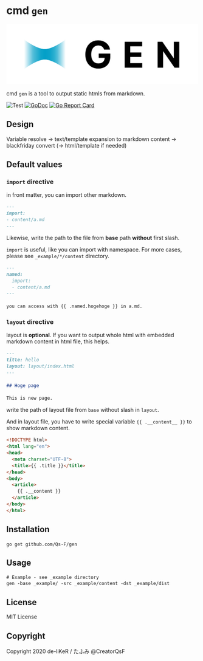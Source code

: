 # cmd `gen`

![Gen logo](.github/logo/logo-unified.svg)

cmd `gen` is a tool to output static htmls from markdown.

![Test](https://github.com/Qs-F/gen/workflows/test/badge.svg)
[![GoDoc](https://godoc.org/github.com/Qs-F/gen?status.svg)](https://godoc.org/github.com/Qs-F/gen)
[![Go Report Card](https://goreportcard.com/badge/github.com/Qs-F/gen)](https://goreportcard.com/report/github.com/Qs-F/gen)

## Design

Variable resolve -> text/template expansion to markdown content -> blackfriday convert (-> html/template if needed)

## Default values

### `import` directive

in front matter, you can import other markdown.

```markdown
---
import:
- content/a.md
---
```

Likewise, write the path to the file from **base** path **without** first slash.

`import` is useful, like you can import with namespace. For more cases, please see `_example/*/content` directory.

```markdown
---
named: 
  import:
  - content/a.md
---

you can access with {{ .named.hogehoge }} in a.md.
```

### `layout` directive

layout is **optional**. If you want to output whole html with embedded markdown content in html file, this helps.

```markdown
---
title: hello
layout: layout/index.html
---

## Hoge page

This is new page.
```

write the path of layout file from `base` without slash in `layout`.

And in layout file, you have to write special variable `{{ .__content__ }}` to show markdown content.

```html
<!DOCTYPE html>
<html lang="en">
<head>
  <meta charset="UTF-8">
  <title>{{ .title }}</title>
</head>
<body>
  <article>
    {{ .__content }}
  </article>
</body>
</html>
```

## Installation

```
go get github.com/Qs-F/gen
```

## Usage

```
# Example - see _example directory
gen -base _example/ -src _example/content -dst _example/dist
```

## License

MIT License

## Copyright

Copyright 2020 de-liKeR / たふみ @CreatorQsF

